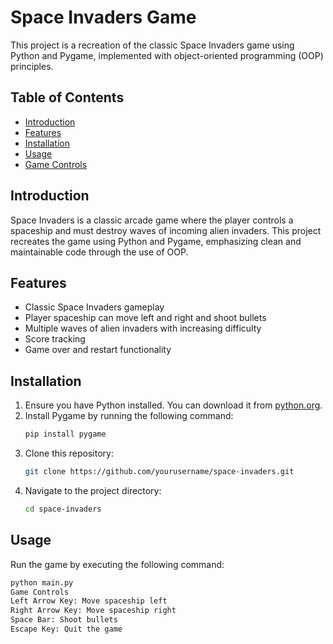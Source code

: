 # Space Invaders Game

This project is a recreation of the classic Space Invaders game using Python and Pygame, implemented with object-oriented programming (OOP) principles.

## Table of Contents

- [Introduction](#introduction)
- [Features](#features)
- [Installation](#installation)
- [Usage](#usage)
- [Game Controls](#game-controls)

## Introduction

Space Invaders is a classic arcade game where the player controls a spaceship and must destroy waves of incoming alien invaders. This project recreates the game using Python and Pygame, emphasizing clean and maintainable code through the use of OOP.

## Features

- Classic Space Invaders gameplay
- Player spaceship can move left and right and shoot bullets
- Multiple waves of alien invaders with increasing difficulty
- Score tracking
- Game over and restart functionality

## Installation

1. Ensure you have Python installed. You can download it from [python.org](https://www.python.org/).
2. Install Pygame by running the following command:
    ```bash
    pip install pygame
    ```
3. Clone this repository:
    ```bash
    git clone https://github.com/yourusername/space-invaders.git
    ```
4. Navigate to the project directory:
    ```bash
    cd space-invaders
    ```

## Usage

Run the game by executing the following command:
```bash
python main.py
Game Controls
Left Arrow Key: Move spaceship left
Right Arrow Key: Move spaceship right
Space Bar: Shoot bullets
Escape Key: Quit the game